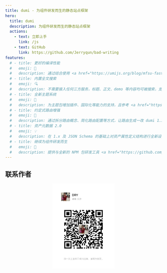 ```yaml
---
title: dumi - 为组件研发而生的静态站点框架
hero:
  title: dumi
  description: 为组件研发而生的静态站点框架
  actions:
    - text: 立即上手
      link: /js
    - text: GitHub
      link: https://github.com/Jerryqun/bad-writing
features:
  # - title: 更好的编译性能
  #   emoji: 🚀
  #   description: 通过结合使用 <a href="https://umijs.org/blog/mfsu-faster-than-vite" target="_blank" rel="noreferrer">Umi 4 MFSU</a>、esbuild、SWC、持久缓存等方案，带来比 dumi 1.x 更快的编译速度
  # - title: 内置全文搜索
  #   emoji: 🔍
  #   description: 不需要接入任何三方服务，标题、正文、demo 等内容均可被搜索，支持多关键词搜索，且不会带来产物体积的增加
  # - title: 全新主题系统
  #   emoji: 🎨
  #   description: 为主题包增加插件、国际化等能力的支持，且参考 <a href="https://docusaurus.io/docs/swizzling" target="_blank" rel="noreferrer">Docusaurus</a> 为主题用户提供局部覆盖能力，更强更易用
  # - title: 约定式路由增强
  #   emoji: 🚥
  #   description: 通过拆分路由概念、简化路由配置等方式，让路由生成一改 dumi 1.x 的怪异、繁琐，更加符合直觉
  # - title: 资产元数据 2.0
  #   emoji: 💡
  #   description: 在 1.x 及 JSON Schema 的基础上对资产属性定义结构进行全新设计，为资产的流通提供更多可能
  # - title: 继续为组件研发而生
  #   emoji: 💎
  #   description: 提供与全新的 NPM 包研发工具 <a href="https://github.com/umijs/father" target="_blank" rel="noreferrer">father 4</a> 集成的脚手架，为开发者提供一站式的研发体验
---
```


## 联系作者

<div style="align-items: center;text-align: center">
  <img data-type="dingtalk" src="../img/IMG_4689.JPG" width="200" />
</div>
